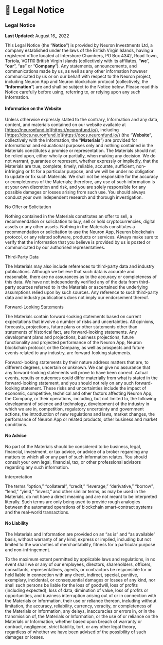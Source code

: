 # 💼 Legal Notice

### **Legal Notice** <a href="#_gjdgxs" id="_gjdgxs"></a>

**Last Updated:** August 16,, 2022

This Legal Notice (the “**Notice**”) is provided by Neuron Investments Ltd, a company established under the laws of the British Virgin Islands, having a registered office located at Intershore Chambers, PO Box 4342, Road Town, Tortola, VG1110 British Virgin Islands (collectively with its affiliates, “**we**”, “**our**”, “**us**” or “**Company**”). Any statements, announcements, and communications made by us, as well as any other information however communicated by us or on our behalf with respect to the Neuron project, including Neuron App and Neuron blockchain protocol (collectively, the “**Information**”) are and shall be subject to the Notice below. Please read this Notice carefully before using, referring to, or relying upon any such Information.

#### Information on the Website <a href="#_1fob9te" id="_1fob9te"></a>

Unless otherwise expressly stated to the contrary, Information and any data, content, and materials contained on our website available at [https://neuronfund.io](https://neuronfund.io/), including [https://docs.neuronfund.io](https://docs.neuronfund.io/) (the “**Website**”, collectively with the Information, the “**Materials**”) are provided for informational and educational purposes only and nothing contained in the Materials constitutes a promise or representation. The Materials should not be relied upon, either wholly or partially, when making any decision. We do not warrant, guarantee or represent, whether expressly or impliedly, that the Materials are true, complete, timely, reliable, accurate, sufficient, non-infringing or fit for a particular purpose, and we will be under no obligation to update or fix such Materials. We shall not be responsible for the accuracy or completeness of the Materials; therefore, any use of such information is at your own discretion and risk, and you are solely responsible for any possible damages or losses arising from such use. You should always conduct your own independent research and thorough investigation.

No Offer or Solicitation

Nothing contained in the Materials constitutes an offer to sell, a recommendation or solicitation to buy, sell or hold cryptocurrencies, digital assets or any other assets. Nothing in the Materials constitutes a recommendation or solicitation to use the Neuron App, Neuron blockchain protocol, or any related software, products or services. Always make sure to verify that the information that you believe is provided by us is posted or communicated by our authorised representatives.

Third-Party Data

The Materials may also include references to third-party data and industry publications. Although we believe that such data is accurate and reasonable, there are no assurances as to the accuracy or completeness of this data. We have not independently verified any of the data from third-party sources referred to in the Materials or ascertained the underlying assumptions relied upon by such sources. Any reference to such third-party data and industry publications does not imply our endorsement thereof.

Forward-Looking Statements

The Materials contain forward-looking statements based on current expectations that involve a number of risks and uncertainties. All opinions, forecasts, projections, future plans or other statements other than statements of historical fact, are forward-looking statements. Any development plans and projections, business projections, future functionality and projected performance of the Neuron App, Neuron blockchain protocol, or the Company, as well as prospects and future events related to any industry, are forward-looking statements.

Forward-looking statements by their nature address matters that are, to different degrees, uncertain or unknown. We can give no assurance that any forward-looking statements will prove to have been correct. Actual events, results or outcomes could differ materially from what is stated in the forward-looking statement, and you should not rely on any such forward-looking statement. These risks and uncertainties include the impact of economic, competitive, technical and other factors affecting Neuron App, the Company, or their operations, including, but not limited to, the following: development of science and technology, development of the industry in which we are in, competition, regulatory uncertainty and government actions, the introduction of new regulations and laws, market changes, the performance of Neuron App or related products, other business and market conditions.

#### No Advice <a href="#_3znysh7" id="_3znysh7"></a>

No part of the Materials should be considered to be business, legal, financial, investment, or tax advice, or advice of a broker regarding any matters to which all or any part of such information relates. You should consult your own legal, financial, tax, or other professional advisors regarding any such information.

Interpretation

The terms “option,” “collateral”, “credit,” “leverage,” “derivative,” “borrow”, “lend,” “yield,” “invest,” and other similar terms, as may be used in the Materials, do not have a direct meaning and are not meant to be interpreted literally. Such terms are only being used to provide rough analogies between the automated operations of blockchain smart-contract systems and the real-world transactions.

#### No Liability <a href="#_es9b3uv4yl2s" id="_es9b3uv4yl2s"></a>

The Materials and Information are provided on an “as is” and “as available” basis, without warranty of any kind, express or implied, including but not limited to the warranties of merchantability, fitness for a particular purpose and non-infringement.

To the maximum extent permitted by applicable laws and regulations, in no event shall we or any of our employees, directors, shareholders, officers, consultants, representatives, agents, or contractors be responsible for or held liable in connection with any direct, indirect, special, punitive, exemplary, incidental, or consequential damages or losses of any kind, nor shall such persons be liable for the loss of goodwill, loss of profits (including expected), loss of data, diminution of value, loss of profits or opportunities, and business interruption arising out of or in connection with the Materials or Information, their use or reliance thereon, including without limitation, the accuracy, reliability, currency, veracity, or completeness of the Materials or Information, any delays, inaccuracies or errors in, or in the transmission of, the Materials or Information, or the use of or reliance on the Materials or Information, whether based upon breach of warranty or contract, negligence, strict liability, tort, or any other legal theory, regardless of whether we have been advised of the possibility of such damages or losses.
